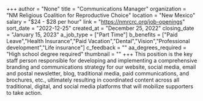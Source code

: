 +++
author = "None"
title = "Communications Manager"
organization = "NM Religious Coalition for Reproductive Choice"
location = "New Mexico"
salary = "$24 - $28 per hour"
link = "https://nmrcrc.org/job-openings"
sort_date = "2022-12-25"
created_at = "December 25, 2022"
closing_date = "January 15, 2023"
a_job_type = ["Part Time"]
b_benefits = ["Paid Leave","Health Insurance","Paid Vacation","Dental","Vision","Professional development","Life insurance"]
c_feedback = ""
aa_degrees_required = "High school degree required"
thumbnail = ""
+++
This position is the key staff person responsible for developing and implementing a comprehensive branding and communications strategy for our website, social media, email and postal newsletter, blog, traditional media, paid communications, and brochures, etc., ultimately resulting in coordinated content across all traditional, digital, and social media platforms that will mobilize supporters to take action.